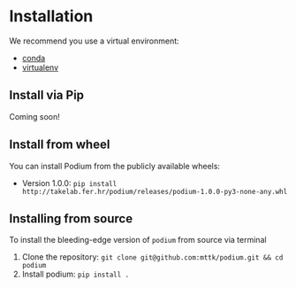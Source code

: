 # Installation

We recommend you use a virtual environment:
- [conda](https://docs.conda.io/projects/conda/en/latest/user-guide/concepts/environments.html#virtual-environments)
- [virtualenv](https://virtualenv.pypa.io/en/latest/installation/)

## Install via Pip
Coming soon!

## Install from wheel

You can install Podium from the publicly available wheels:

- Version 1.0.0: `pip install http://takelab.fer.hr/podium/releases/podium-1.0.0-py3-none-any.whl`


## Installing from source

To install the bleeding-edge version of `podium` from source via terminal
1. Clone the repository: `git clone git@github.com:mttk/podium.git && cd podium`
2. Install podium: `pip install .`
